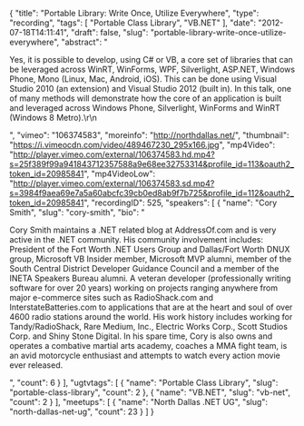 {
  "title": "Portable Library: Write Once, Utilize Everywhere",
  "type": "recording",
  "tags": [
    "Portable Class Library",
    "VB.NET"
  ],
  "date": "2012-07-18T14:11:41",
  "draft": false,
  "slug": "portable-library-write-once-utilize-everywhere",
  "abstract": "<p>Yes, it is possible to develop, using C# or VB, a core set of libraries that can be leveraged across WinRT, WinForms, WPF, Silverlight, ASP.NET, Windows Phone, Mono (Linux, Mac, Android, iOS). This can be done using Visual Studio 2010 (an extension) and Visual Studio 2012 (built in). In this talk, one of many methods will demonstrate how the core of an application is built and leveraged across Windows Phone, Silverlight, WinForms and WinRT (Windows 8 Metro).\r\n</p>",
  "vimeo": "106374583",
  "moreinfo": "http://northdallas.net/",
  "thumbnail": "https://i.vimeocdn.com/video/489467230_295x166.jpg",
  "mp4Video": "http://player.vimeo.com/external/106374583.hd.mp4?s=25f389f99a941843712357588a9e68ee32753314&profile_id=113&oauth2_token_id=20985841",
  "mp4VideoLow": "http://player.vimeo.com/external/106374583.sd.mp4?s=3984f9aea69e7a5a60abcfc39cb0ed8ab9f7b725&profile_id=112&oauth2_token_id=20985841",
  "recordingID": 525,
  "speakers": [
    {
      "name": "Cory Smith",
      "slug": "cory-smith",
      "bio": "<p>Cory Smith maintains a .NET related blog at AddressOf.com and is very active in the .NET community. His community involvement includes: President of the Fort Worth .NET Users Group and Dallas/Fort Worth DNUX group, Microsoft VB Insider member, Microsoft MVP alumni, member of the South Central District Developer Guidance Council and a member of the INETA Speakers Bureau alumni. A veteran developer (professionally writing software for over 20 years) working on projects ranging anywhere from major e-commerce sites such as RadioShack.com and InterstateBatteries.com to applications that are at the heart and soul of over 4600 radio stations around the world.  His work history includes working for Tandy/RadioShack, Rare Medium, Inc., Electric Works Corp., Scott Studios Corp. and Shiny Stone Digital. In his spare time, Cory is also owns and operates a combative martial arts academy, coaches a MMA fight team, is an avid motorcycle enthusiast and attempts to watch every action movie ever released.</p>",
      "count": 6
    }
  ],
  "ugtvtags": [
    {
      "name": "Portable Class Library",
      "slug": "portable-class-library",
      "count": 2
    },
    {
      "name": "VB.NET",
      "slug": "vb-net",
      "count": 2
    }
  ],
  "meetups": [
    {
      "name": "North Dallas .NET UG",
      "slug": "north-dallas-net-ug",
      "count": 23
    }
  ]
}